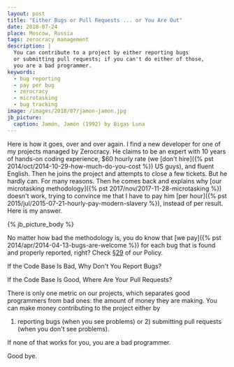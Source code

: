 ```yaml
---
layout: post
title: "Either Bugs or Pull Requests ... or You Are Out"
date: 2018-07-24
place: Moscow, Russia
tags: zerocracy management
description: |
  You can contribute to a project by either reporting bugs
  or submitting pull requests; if you can't do either of those,
  you are a bad programmer.
keywords:
  - bug reporting
  - pay per bug
  - zerocracy
  - microtasking
  - bug tracking
image: /images/2018/07/jamon-jamon.jpg
jb_picture:
  caption: Jamón, Jamón (1992) by Bigas Luna
---
```


Here is how it goes, over and over again. I find a new developer for one of
my projects managed by Zerocracy. He claims to be an expert with 10 years
of hands-on coding experience, $60 hourly rate (we [don't hire]({% pst 2014/oct/2014-10-29-how-much-do-you-cost %}) US guys),
and fluent English. Then he joins the project and attempts
to close a few tickets. But he hardly can. For many reasons. Then he comes back
and explains why [our microtasking methodology]({% pst 2017/nov/2017-11-28-microtasking %})
doesn't work, trying to convince me
that I have to pay him [per hour]({% pst 2015/jul/2015-07-21-hourly-pay-modern-slavery %}),
instead of per result. Here is my answer.

<!--more-->

{% jb_picture_body %}

No matter how bad the methodology is, you do know that [we pay]({% pst 2014/apr/2014-04-13-bugs-are-welcome %})
for each bug that is found and properly reported, right?
Check [§29](http://www.zerocracy.com/policy.html#29) of our Policy.

If the Code Base Is Bad, Why Don't You Report Bugs?

If the Code Base Is Good, Where Are Your Pull Requests?

There is only one metric on our projects, which separates good programmers
from bad ones: the amount of money they are making.
You can make money contributing to the project either by
1) reporting bugs (when you see problems)
or 2) submitting pull requests (when you don't see problems).

If none of that works for you, you are a bad programmer.

Good bye.
